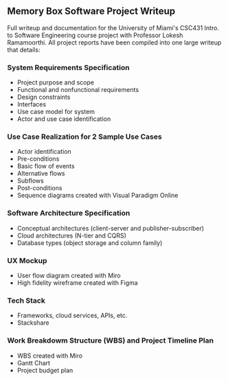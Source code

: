 ## Memory Box Software Project Writeup
Full writeup and documentation for the University of Miami's CSC431 Intro. to Software Engineering course project with Professor Lokesh Ramamoorthi.
All project reports have been compiled into one large writeup that details:

### System Requirements Specification
- Project purpose and scope
- Functional and nonfunctional requirements
- Design constraints
- Interfaces
- Use case model for system
- Actor and use case identification

### Use Case Realization for 2 Sample Use Cases
- Actor identification
- Pre-conditions
- Basic flow of events
- Alternative flows
- Subflows
- Post-conditions
- Sequence diagrams created with Visual Paradigm Online

### Software Architecture Specification
- Conceptual architectures (client-server and publisher-subscriber)
- Cloud architectures (N-tier and CQRS)
- Database types (object storage and column family)

### UX Mockup
- User flow diagram created with Miro
- High fidelity wireframe created with Figma

### Tech Stack
- Frameworks, cloud services, APIs, etc. 
- Stackshare

### Work Breakdowm Structure (WBS) and Project Timeline Plan
- WBS created with Miro
- Gantt Chart
- Project budget plan
